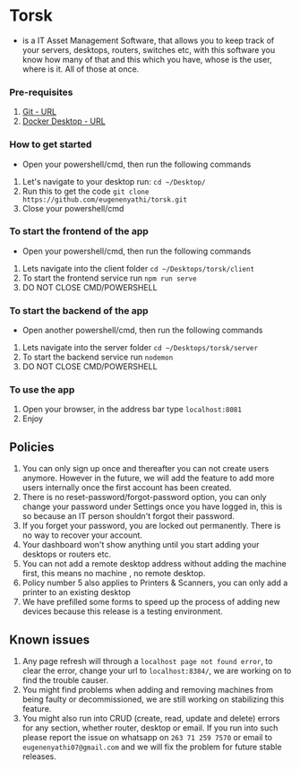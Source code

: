 # Torsk

- is a IT Asset Management Software, that allows you to keep track of your servers, desktops, routers, switches etc, with this software
  you know how many of that and this which you have, whose is the user, where is it. All of those at once.

### Pre-requisites

1. [Git - URL](https://git-scm.com/download/win)
2. [Docker Desktop - URL](https://www.docker.com/products/docker-desktop/)

### How to get started

- Open your powershell/cmd, then run the following commands

1. Let's navigate to your desktop run: `cd ~/Desktop/`
2. Run this to get the code `git clone https://github.com/eugenenyathi/torsk.git`
3. Close your powershell/cmd

### To start the frontend of the app

- Open your powershell/cmd, then run the following commands

1. Lets navigate into the client folder `cd ~/Desktops/torsk/client`
2. To start the frontend service run `npm run serve`
3. DO NOT CLOSE CMD/POWERSHELL

### To start the backend of the app

- Open another powershell/cmd, then run the following commands

1. Lets navigate into the server folder `cd ~/Desktops/torsk/server`
2. To start the backend service run `nodemon`
3. DO NOT CLOSE CMD/POWERSHELL

### To use the app

1. Open your browser, in the address bar type `localhost:8081`
2. Enjoy

## Policies

1. You can only sign up once and thereafter you can not create users anymore. However in the future,
   we will add the feature to add more users internally once the first account has been created.
2. There is no reset-password/forgot-password option, you can only change your password under Settings once you have logged in, this is so because an IT person shouldn't forgot their password.
3. If you forget your password, you are locked out permanently. There is no way to recover your account.
4. Your dashboard won't show anything until you start adding your desktops or routers etc.
5. You can not add a remote desktop address without adding the machine first, this means no machine
   , no remote desktop.
6. Policy number 5 also applies to Printers & Scanners, you can only add a printer to an existing desktop
7. We have prefilled some forms to speed up the process of adding new devices because this release is a
   testing environment.

## Known issues

1. Any page refresh will through a `localhost page not found error`, to clear the error, change your url to `localhost:8384/`, we are working on to find the trouble causer.
2. You might find problems when adding and removing machines from being faulty or decommissioned, we are
   still working on stabilizing this feature.
3. You might also run into CRUD (create, read, update and delete) errors for any section, whether router,
   desktop or email. If you run into such please report the issue on whatsapp on `263 71 259 7570` or
   email to `eugenenyathi07@gmail.com` and we will fix the problem for future stable releases.
